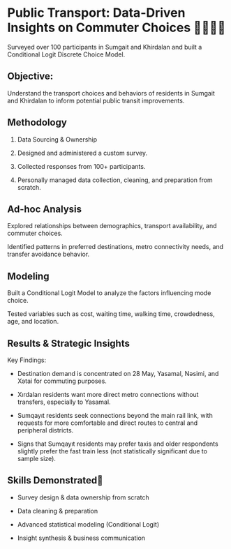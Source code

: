 # Public Transport:  Data-Driven Insights on Commuter Choices 🚎🚗🚌🚉
Surveyed over 100 participants in Sumgait and Khirdalan and built a Conditional Logit Discrete Choice Model. 
## Objective: 

Understand the transport choices and behaviors of residents in Sumgait and Khirdalan to inform potential public transit improvements.

##  Methodology
1. Data Sourcing & Ownership

2. Designed and administered a custom survey.

3. Collected responses from 100+ participants.

4. Personally managed data collection, cleaning, and preparation from scratch.

## Ad-hoc Analysis

Explored relationships between demographics, transport availability, and commuter choices.

Identified patterns in preferred destinations, metro connectivity needs, and transfer avoidance behavior.

## Modeling

Built a Conditional Logit Model to analyze the factors influencing mode choice.

Tested variables such as cost, waiting time, walking time, crowdedness, age, and location.

## Results & Strategic Insights
Key Findings:
- Destination demand is concentrated on 28 May, Yasamal, Nəsimi, and Xətai for commuting purposes.

- Xırdalan residents want more direct metro connections without transfers, especially to Yasamal.

- Sumqayıt residents seek connections beyond the main rail link, with requests for more comfortable and direct routes to central and peripheral districts.

- Signs that Sumqayıt residents may prefer taxis and older respondents slightly prefer the fast train less (not statistically significant due to sample size).



## Skills Demonstrated🎯

- Survey design & data ownership from scratch

- Data cleaning & preparation

- Advanced statistical modeling (Conditional Logit)

- Insight synthesis & business communication
